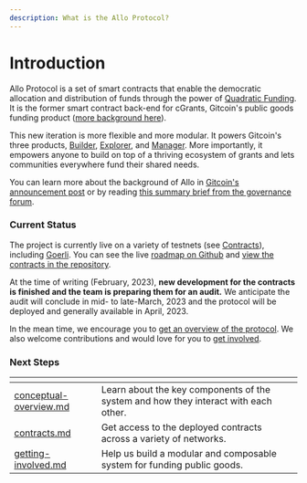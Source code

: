 ```yaml
---
description: What is the Allo Protocol?
---
```


# Introduction

Allo Protocol is a set of smart contracts that enable the democratic allocation and distribution of funds through the power of [Quadratic Funding](https://papers.ssrn.com/sol3/papers.cfm?abstract\_id=3243656). It is the former smart contract back-end for cGrants, Gitcoin's public goods funding product ([more background here](https://gov.gitcoin.co/t/introducing-gitcoin-grants-stack-allo-protocol-product-overviews-part-1-of-2/12664#the-story-of-allo-protocol-rebuilding-cgrants-from-the-ground-up-1)).

This new iteration is more flexible and more modular. It powers Gitcoin's three products, [Builder](https://github.com/gitcoinco/grants-round/tree/main/packages/builder), [Explorer](https://github.com/gitcoinco/grants-round/tree/main/packages/grant-explorer), and [Manager](https://github.com/gitcoinco/grants-round/tree/main/packages/round-manager). More importantly, it empowers anyone to build on top of a thriving ecosystem of grants and lets communities everywhere fund their shared needs.

You can learn more about the background of Allo in [Gitcoin's announcement post](https://go.gitcoin.co/blog/introduction-to-grants-protocol) or by reading [this summary brief from the governance forum](https://gov.gitcoin.co/t/introducing-gitcoin-grants-stack-allo-protocol-product-overviews-part-1-of-2/12664/1).

### Current Status

The project is currently live on a variety of testnets (see [Contracts](getting-started/contracts.md)), including [Goerli](getting-started/contracts.md#goerli). You can see the live [roadmap on Github](https://github.com/orgs/gitcoinco/projects/8/views/2) and [view the contracts in the repository](https://github.com/gitcoinco/grants-round/tree/main/packages/contracts).

At the time of writing (February, 2023), **new development for the contracts is finished and the team is preparing them for an audit.** We anticipate the audit will conclude in mid- to late-March, 2023 and the protocol will be deployed and generally available in April, 2023.

In the mean time, we encourage you to [get an overview of the protocol](core-concepts/conceptual-overview.md). We also welcome contributions and would love for you to [get involved](extras/getting-involved.md).

### Next Steps

<table data-view="cards"><thead><tr><th data-type="content-ref"></th><th></th><th></th></tr></thead><tbody><tr><td><a href="core-concepts/conceptual-overview.md">conceptual-overview.md</a></td><td>Learn about the key components of the system and how they interact with each other.</td><td></td></tr><tr><td><a href="getting-started/contracts.md">contracts.md</a></td><td>Get access to the deployed contracts across a variety of networks.</td><td></td></tr><tr><td><a href="extras/getting-involved.md">getting-involved.md</a></td><td>Help us build a modular and composable system for funding public goods.</td><td></td></tr></tbody></table>
